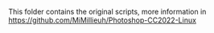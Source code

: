 This folder contains the original scripts, more information in https://github.com/MiMillieuh/Photoshop-CC2022-Linux